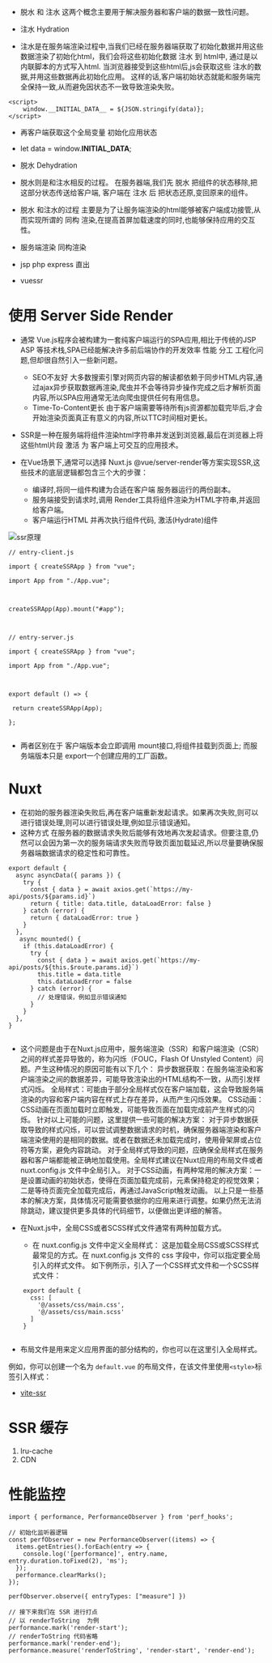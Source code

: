 * 脱水 和 注水 这两个概念主要用于解决服务器和客户端的数据一致性问题。

* 注水 Hydration

* 注水是在服务端渲染过程中,当我们已经在服务器端获取了初始化数据并用这些数据渲染了初始化html，我们会将这些初始化数据 注水 到 html中, 通过是以内联脚本的方式写入html. 当浏览器接受到这些html后,js会获取这些 注水的数据,并用这些数据再此初始化应用。 这样的话,客户端初始状态就能和服务端完全保持一致,从而避免因状态不一致导致渲染失败。

```
<script>
    window.__INITIAL_DATA__ = ${JSON.stringify(data)};
</script>

```
* 再客户端获取这个全局变量 初始化应用状态
* let data = window.__INITIAL_DATA__;


* 脱水 Dehydration
* 脱水则是和注水相反的过程。 在服务器端,我们先 脱水 把组件的状态移除,把这部分状态传送给客户端, 客户端在 注水 后 把状态还原,变回原来的组件。

* 脱水 和注水的过程 主要是为了让服务端渲染的html能够被客户端成功接管,从而实现所谓的 同构 渲染,在提高首屏加载速度的同时,也能够保持应用的交互性。


* 服务端渲染  同构渲染
* jsp php express 直出
* vuessr 

#  使用 Server Side Render
* 通常 Vue.js程序会被构建为一套纯客户端运行的SPA应用,相比于传统的JSP ASP 等技术栈,SPA已经能解决许多前后端协作的开发效率 性能 分工 工程化问题,但却很自然引入一些新问题。
    - SEO不友好 大多数搜索引擎对网页内容的解读都依赖于同步HTML内容,通过ajax异步获取数据再渲染,爬虫并不会等待异步操作完成之后才解析页面内容,所以SPA应用通常无法向爬虫提供任何有用信息。
    - Time-To-Content更长 由于客户端需要等待所有js资源都加载完毕后,才会开始渲染页面真正有意义的内容,所以TTC时间相对更长。
 * SSR是一种在服务端将组件渲染html字符串并发送到浏览器,最后在浏览器上将这些html片段 激活 为 客户端上可交互的应用技术。  

 * 在Vue场景下,通常可以选择 Nuxt.js @vue/server-render等方案实现SSR,这些技术的底层逻辑都包含三个大的步骤：
    - 编译时,将同一组件构建为合适在客户端 服务器运行的两份副本。
    - 服务端接受到请求时,调用 Render工具将组件渲染为HTML字符串,并返回给客户端。
    - 客户端运行HTML 并再次执行组件代码, 激活(Hydrate)组件

 ![ssr原理](https://p1-juejin.byteimg.com/tos-cn-i-k3u1fbpfcp/06c7576bbb6b4ee596baa2bf4f2192ed~tplv-k3u1fbpfcp-jj-mark:3024:0:0:0:q75.awebp)   

 ```
// entry-client.js

import { createSSRApp } from "vue";

import App from "./App.vue";



createSSRApp(App).mount("#app");



 ```

 ```
// entry-server.js

import { createSSRApp } from "vue";

import App from "./App.vue";



export default () => {

  return createSSRApp(App);

};


 ```

* 两者区别在于 客户端版本会立即调用 mount接口,将组件挂载到页面上; 而服务端版本只是 export一个创建应用的工厂函数。



# Nuxt
* 在初始的服务器渲染失败后,再在客户端重新发起请求。如果再次失败,则可以进行错误处理,则可以进行错误处理,例如显示错误通知。
* 这种方式 在服务器的数据请求失败后能够有效地再次发起请求。但要注意,仍然可以会因为第一次的服务端请求失败而导致页面加载延迟,所以尽量要确保服务器端数据请求的稳定性和可靠性。

```
export default {
  async asyncData({ params }) {
    try {
      const { data } = await axios.get(`https://my-api/posts/${params.id}`)
      return { title: data.title, dataLoadError: false }
    } catch (error) {
      return { dataLoadError: true }
    }
  },
   async mounted() {
    if (this.dataLoadError) {
      try {
        const { data } = await axios.get(`https://my-api/posts/${this.$route.params.id}`)
        this.title = data.title
        this.dataLoadError = false
      } catch (error) {
        // 处理错误，例如显示错误通知
      }
    }
  },
}


```
* 这个问题是由于在Nuxt.js应用中，服务端渲染（SSR）和客户端渲染（CSR）之间的样式差异导致的，称为闪烁（FOUC，Flash Of Unstyled Content）问题。产生这种情况的原因可能有以下几个：
异步数据获取：在服务端渲染和客户端渲染之间的数据差异，可能导致渲染出的HTML结构不一致，从而引发样式闪烁。
全局样式：可能由于部分全局样式仅在客户端加载，这会导致服务端渲染的内容和客户端内容在样式上存在差异，从而产生闪烁效果。
CSS动画：CSS动画在页面加载时立即触发，可能导致页面在加载完成前产生样式的闪烁。
针对以上可能的问题，这里提供一些可能的解决方案：
对于异步数据获取导致的样式闪烁，可以尝试调整数据请求的时机，确保服务器端渲染和客户端渲染使用的是相同的数据。或者在数据还未加载完成时，使用骨架屏或占位符等方案，避免内容跳动。
对于全局样式导致的问题，应确保全局样式在服务器和客户端都能被正确地加载使用。全局样式建议在Nuxt应用的布局文件或者 nuxt.config.js 文件中全局引入。
对于CSS动画，有两种常用的解决方案：一是设置动画的初始状态，使得在页面加载完成前，元素保持稳定的视觉效果；二是等待页面完全加载完成后，再通过JavaScript触发动画。
以上只是一些基本的解决方案，具体情况可能需要依据你的应用来进行调整。如果仍然无法消除跳动，建议提供更多具体的代码细节，以便做出更详细的解答。


* 在Nuxt.js中，全局CSS或者SCSS样式文件通常有两种加载方式。
    - 在 nuxt.config.js 文件中定义全局样式：
这是加载全局CSS或SCSS样式最常见的方式。在 nuxt.config.js 文件的 css 字段中，你可以指定要全局引入的样式文件。
如下例所示，引入了一个CSS样式文件和一个SCSS样式文件：

```
    export default {
      css: [
        '@/assets/css/main.css',
        '@/assets/css/main.scss'
      ]
    }


```
- 布局文件是用来定义应用界面的部分结构的，你也可以在这里引入全局样式。

例如，你可以创建一个名为 `default.vue` 的布局文件，在该文件里使用`<style>`标签引入样式： 

* [vite-ssr](https://juejin.cn/book/7050063811973218341/section/7066612265536978981#heading-0)
# SSR 缓存
1. lru-cache
2.  CDN

# 性能监控


```
import { performance, PerformanceObserver } from 'perf_hooks';

// 初始化监听器逻辑
const perfObserver = new PerformanceObserver((items) => {
  items.getEntries().forEach(entry => { 
    console.log('[performance]', entry.name, entry.duration.toFixed(2), 'ms');
  });
  performance.clearMarks();
});

perfObserver.observe({ entryTypes: ["measure"] })

// 接下来我们在 SSR 进行打点
// 以 renderToString  为例
performance.mark('render-start');
// renderToString 代码省略
performance.mark('render-end');
performance.measure('renderToString', 'render-start', 'render-end');


```
